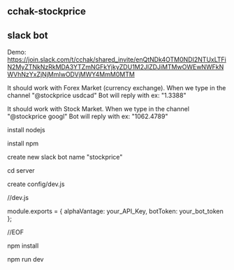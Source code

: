 ## cchak-stockprice

## slack bot

Demo:
https://join.slack.com/t/cchak/shared_invite/enQtNDk4OTM0NDI2NTUxLTFiN2MyZTNkNzRkMDA3YTZmNGFkYjkyZDU1M2JlZDJiMTMwOWEwNWFkNWVhNzYxZjNjMmIwODVjMWY4MmM0MTM

It should work with Forex Market (currency exchange).
When we type in the channel "@stockprice usdcad"
Bot will reply with ex: "1.3388"

It should work with Stock Market.
When we type in the channel "@stockprice googl"
Bot will reply with ex: "1062.4789"

install nodejs

install npm

create new slack bot name "stockprice"

cd server

create config/dev.js

//dev.js

module.exports = {
alphaVantage: your_API_Key,
botToken: your_bot_token
};

//EOF

npm install

npm run dev
